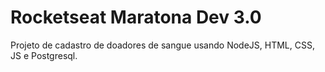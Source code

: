 # Rocketseat Maratona Dev 3.0

Projeto de cadastro de doadores de sangue usando NodeJS, HTML, CSS, JS e Postgresql.
